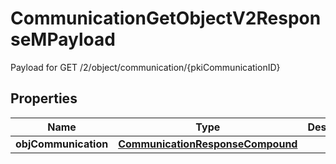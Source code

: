 

# CommunicationGetObjectV2ResponseMPayload

Payload for GET /2/object/communication/{pkiCommunicationID}

## Properties

| Name | Type | Description | Notes |
|------------ | ------------- | ------------- | -------------|
|**objCommunication** | [**CommunicationResponseCompound**](CommunicationResponseCompound.md) |  |  |



